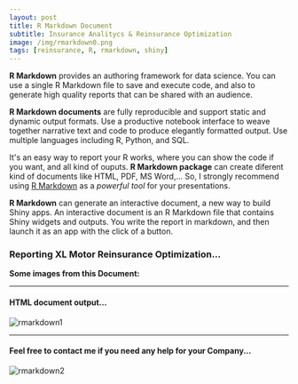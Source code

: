 ```yaml
---
layout: post
title: R Markdown Document
subtitle: Insurance Analitycs & Reinsurance Optimization
image: /img/rmarkdown0.png
tags: [reinsurance, R, rmarkdown, shiny]
---
```


**R Markdown** provides an authoring framework for data science. You can use a single R Markdown file to save and execute code, and also to generate high quality reports that can be shared with an audience.

**R Markdown documents** are fully reproducible and support static and dynamic output formats. Use a productive notebook interface to weave together narrative text and code to produce elegantly formatted output. Use multiple languages including R, Python, and SQL.

It's an easy way to report your R works, where you can show the code if you want, and all kind of ouputs. **R Markdown package** can create diferent kind of documents like HTML, PDF, MS Word,...  So, I strongly recommend using [R Markdown](https://rmarkdown.rstudio.com/) as a *powerful tool* for your presentations.

**R Markdown** can generate an interactive document, a new way to build Shiny apps. An interactive document is an R Markdown file that contains Shiny widgets and outputs. You write the report in markdown, and then launch it as an app with the click of a button.

### Reporting XL Motor Reinsurance Optimization...
**Some images from this Document:**
* * *
#### HTML document output...
![rmarkdown1](https://i.ibb.co/M70ZrpX/rmarkdown1.png)
* * *
#### Feel free to contact me if you need any help for your Company...
![rmarkdown2](https://i.ibb.co/56C362q/rmarkdown2.png)
